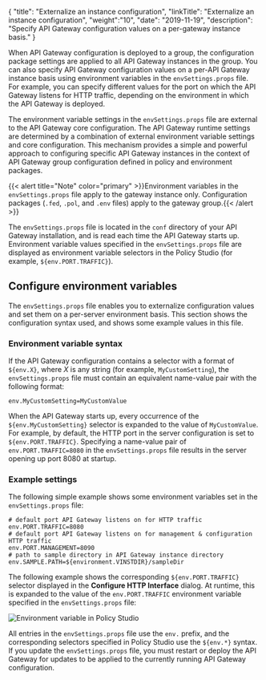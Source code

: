 {
"title": "Externalize an instance configuration",
"linkTitle": "Externalize an instance configuration",
"weight":"10",
"date": "2019-11-19",
"description": "Specify API Gateway configuration values on a per-gateway instance basis."
}

When API Gateway configuration is deployed to a group, the configuration package settings are applied to all API Gateway instances in the group. You can also specify API Gateway configuration values on a per-API Gateway instance basis using environment variables in the `envSettings.props` file. For example, you can specify different values for the port on which the API Gateway listens for HTTP traffic, depending on the environment in which the API Gateway is deployed.

The environment variable settings in the `envSettings.props` file are external to the API Gateway core configuration. The API Gateway runtime settings are determined by a combination of external environment variable settings and core configuration. This mechanism provides a simple and powerful approach to configuring specific API Gateway instances in the context of API Gateway group configuration defined in policy and environment packages.

{{< alert title="Note" color="primary" >}}Environment variables in the `envSettings.props` file apply to the gateway instance only. Configuration packages (`.fed`, `.pol`, and `.env`
files) apply to the gateway group.{{< /alert >}}

The `envSettings.props` file is located in the `conf` directory of your API Gateway installation, and is read each time the API Gateway starts up. Environment variable values specified in the `envSettings.props` file are displayed as environment variable selectors in the Policy Studio (for example, `${env.PORT.TRAFFIC}`).

## Configure environment variables

The `envSettings.props` file enables you to externalize configuration values and set them on a per-server environment basis. This section shows the configuration syntax used, and shows some example values in this file.

### Environment variable syntax

If the API Gateway configuration contains a selector with a format of `${env.X}`, where *X* is any string (for example, `MyCustomSetting`), the `envSettings.props` file must contain an equivalent name-value pair with the following format:

```
env.MyCustomSetting=MyCustomValue
```

When the API Gateway starts up, every occurrence of the `${env.MyCustomSetting}` selector is expanded to the value of `MyCustomValue`. For example, by default, the HTTP port in the server configuration is set to `${env.PORT.TRAFFIC}`. Specifying a name-value pair of `env.PORT.TRAFFIC=8080` in the `envSettings.props` file results in the server opening up port 8080 at startup.

### Example settings

The following simple example shows some environment variables set in the `envSettings.props` file:

```
# default port API Gateway listens on for HTTP traffic
env.PORT.TRAFFIC=8080
# default port API Gateway listens on for management & configuration HTTP traffic
env.PORT.MANAGEMENT=8090
# path to sample directory in API Gateway instance directory
env.SAMPLE.PATH=${environment.VINSTDIR}/sampleDir
```

The following example shows the corresponding `${env.PORT.TRAFFIC}` selector displayed in the **Configure HTTP Interface** dialog. At runtime, this is expanded to the value of the `env.PORT.TRAFFIC` environment variable specified in the `envSettings.props` file:

![Environment variable in Policy Studio](/Images/docbook/images/promotion/env_variable.png)

All entries in the `envSettings.props` file use the `env.` prefix, and the corresponding selectors specified in Policy Studio use the `${env.*}` syntax. If you update the `envSettings.props` file, you must restart or deploy the API Gateway for updates to be applied to the currently running API Gateway configuration.

